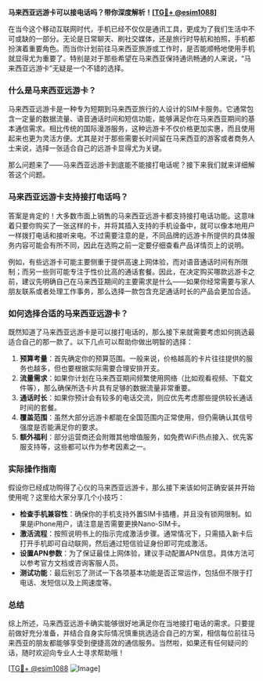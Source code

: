 **马来西亚远游卡可以接电话吗？带你深度解析！[[TG💪+ @esim1088](https://t.me/s/esim1088)]**

在当今这个移动互联网时代，手机已经不仅仅是通讯工具，更成为了我们生活中不可或缺的一部分。无论是日常聊天、刷社交媒体，还是旅行时导航和拍照，手机都扮演着重要角色。而当你计划前往马来西亚旅游或工作时，是否能顺畅地使用手机就显得尤为重要了。特别是对于那些希望在马来西亚保持通讯畅通的人来说，“马来西亚远游卡”无疑是一个不错的选择。

### 什么是马来西亚远游卡？

马来西亚远游卡是一种专为短期到马来西亚旅行的人设计的SIM卡服务。它通常包含一定量的数据流量、语音通话时间和短信功能，能够满足你在马来西亚期间的基本通信需求。相比传统的国际漫游服务，这种远游卡不仅价格更加实惠，而且使用起来也更为灵活方便。尤其是对于那些需要长时间留在马来西亚的游客或者商务人士来说，选择一张适合自己的远游卡显得尤为关键。

那么问题来了——马来西亚远游卡到底能不能接打电话呢？接下来我们就来详细解答这个问题。

### 马来西亚远游卡支持接打电话吗？

答案是肯定的！大多数市面上销售的马来西亚远游卡都支持接打电话功能。这意味着只要你购买了一张这样的卡，并将其插入支持的手机设备中，就可以像本地用户一样拨打电话和接听来电。不过需要注意的是，不同品牌的远游卡所提供的具体服务内容可能会有所不同，因此在选购之前一定要仔细查看产品详情页上的说明。

例如，有些远游卡可能主要侧重于提供高速上网体验，而对语音通话时间有所限制；而另一些则可能专注于性价比高的通话套餐。因此，在决定购买哪款远游卡之前，建议先明确自己在马来西亚期间的主要需求是什么——如果你经常需要与家人朋友联系或者处理工作事务，那么选择一款包含充足通话时长的产品会更加合适。

### 如何选择合适的马来西亚远游卡？

既然知道了马来西亚远游卡是可以接打电话的，那么接下来就需要考虑如何挑选最适合自己的那一款了。以下几点可以帮助你做出明智的选择：

1. **预算考量**：首先确定你的预算范围。一般来说，价格越高的卡片往往提供的服务也越多，但也要根据实际需要合理安排开支。
2. **流量需求**：如果你计划在马来西亚期间频繁使用网络（比如观看视频、下载文件等），那么确保所选卡片具有足够的数据流量非常重要。
3. **通话时长**：如果你预计会有较多的电话交流，则应优先考虑那些提供较长通话时间的套餐。
4. **覆盖范围**：虽然大部分远游卡都能在全国范围内正常使用，但仍需确认其信号强度是否能满足你的要求。
5. **额外福利**：部分运营商还会附赠其他增值服务，如免费WiFi热点接入、优先客服支持等，这些都可以作为参考因素之一。

### 实际操作指南

假设你已经成功购得了心仪的马来西亚远游卡，那么接下来该如何正确安装并开始使用呢？这里给大家分享几个小技巧：

- **检查手机兼容性**：确保你的手机支持外置SIM卡插槽，并且没有锁网限制。如果是iPhone用户，请注意是否需要更换Nano-SIM卡。
- **激活流程**：按照说明书上的指示完成激活步骤。通常情况下，只需插入新卡后打开手机即可自动联网，然后通过短信验证身份即可完成激活。
- **设置APN参数**：为了保证最佳上网体验，建议手动配置APN信息。具体方法可以参考官方文档或咨询客服人员。
- **测试功能**：最后别忘了测试一下各项基本功能是否正常运作，包括但不限于打电话、发短信以及上网速度等。

### 总结

综上所述，马来西亚远游卡确实能够很好地满足你在当地接打电话的需求。只要提前做好充分准备，并结合自身实际情况慎重挑选适合自己的方案，相信每位前往马来西亚的朋友都能够享受到便捷高效的通信服务。当然啦，如果还有任何疑问的话，随时欢迎向专业人士寻求帮助哦！

[[TG💪+ @esim1088](https://t.me/s/esim1088) ![Image](https://i.postimg.cc/4NQfJmqS/Snipaste-2025-05-13-00-14-12.png)]